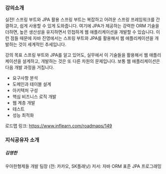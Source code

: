 
### 강의소개

실전! 스프링 부트와 JPA 활용
스프링 부트는 복잡하고 어려운 스프링 프레임워크를 간결하고, 쉽게 사용할 수 있게 도와줍니다. 여기에 JPA가 제공하는 강력한 ORM 기술을 더하면, 높은 생산성을 유지하면서 민첩하게 웹 애플리케이션을 개발할 수 있습니다. 이런 점들 때문에 자바 진영에서는 스프링 부트와 JPA를 활용해서 웹 애플리케이션을 개발하는 것이 세계적인 추세입니다.

강의 목표
스프링 부트와 JPA를 알고 있어도, 실무에서 이 기술들을 활용해서 웹 애플리케이션을 설계하고, 개발하는 것은 또 다른 차원의 문제입니다. 보통 웹 애플리케이션은 다음 개발 과정을 거칩니다.

* 요구사항 분석
* 도메인과 테이블 설계
* 아키텍처 구성
* 핵심 비즈니스 로직 개발
* 웹 계층 개발
* 테스트
* 성능 최적화

로드맵 링크: https://www.inflearn.com/roadmaps/149


### 지식공유자 소개

##### 김영한
우아한형제들 개발 팀장 (전: 카카오, SK플래닛)
저서: 자바 ORM 표준 JPA 프로그래밍

